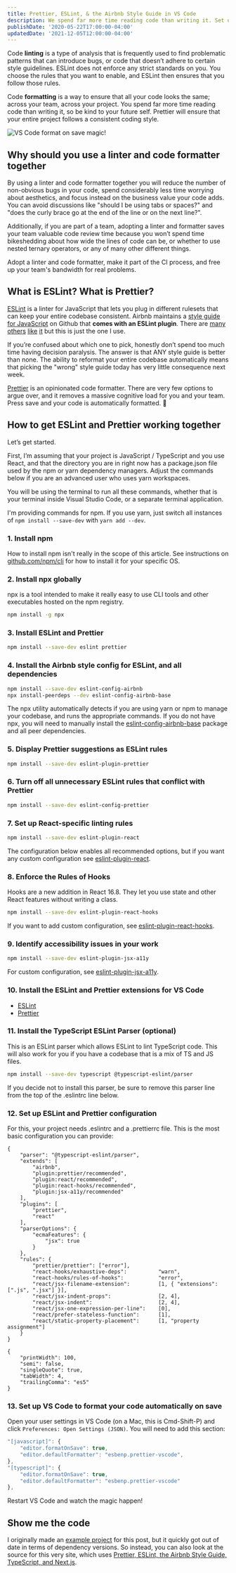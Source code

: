 ```yaml
---
title: Prettier, ESLint, & the Airbnb Style Guide in VS Code
description: We spend far more time reading code than writing it. Set up a linter and code formatter so you don't spend time worrying about how your code should look, and automatically fix a lot of common errors.
publishDate: '2020-05-22T17:00:00-04:00'
updatedDate: '2021-12-05T12:00:00-04:00'
---
```


Code **linting** is a type of analysis that is frequently used to find problematic patterns that can introduce bugs, or code that doesn’t adhere to certain style guidelines. ESLint does not enforce any strict standards on you. You choose the rules that you want to enable, and ESLint then ensures that you follow those rules.

Code **formatting** is a way to ensure that all your code looks the same; across your team, across your project. You spend far more time reading code than writing it, so be kind to your future self. Prettier will ensure that your entire project follows a consistent coding style.

![VS Code format on save magic!](./format-on-save.gif)

## Why should you use a linter and code formatter together

By using a linter and code formatter together you will reduce the number of non-obvious bugs in your code, spend considerably less time worrying about aesthetics, and focus instead on the business value your code adds. You can avoid discussions like "should I be using tabs or spaces?" and "does the curly brace go at the end of the line or on the next line?".

Additionally, if you are part of a team, adopting a linter and formatter saves your team valuable code review time because you won’t spend time bikeshedding about how wide the lines of code can be, or whether to use nested ternary operators, or any of many other different things.

Adopt a linter and code formatter, make it part of the CI process, and free up your team's bandwidth for real problems.

## What is ESLint? What is Prettier?

[ESLint](https://eslint.org/) is a linter for JavaScript that lets you plug in different rulesets that can keep your entire codebase consistent. Airbnb maintains a [style guide for JavaScript](https://github.com/airbnb/javascript) on Github that **comes with an ESLint plugin**. There are [many](https://google.github.io/styleguide/jsguide.html) [others](https://github.com/rwaldron/idiomatic.js/) [like](https://contribute.jquery.org/style-guide/js/) [it](https://github.com/standard/standard) but this is just the one I use.

If you’re confused about which one to pick, honestly don’t spend too much time having decision paralysis. The answer is that ANY style guide is better than none. The ability to reformat your entire codebase automatically means that picking the "wrong" style guide today has very little consequence next week.

[Prettier](https://prettier.io/) is an opinionated code formatter. There are very few options to argue over, and it removes a massive cognitive load for you and your team. Press save and your code is automatically formatted. <span role="img" aria-label="mind blown">🤯</span>

## How to get ESLint and Prettier working together

Let’s get started.

First, I’m assuming that your project is JavaScript / TypeScript and you use React, and that the directory you are in right now has a package.json file used by the npm or yarn dependency managers. Adjust the commands below if you are an advanced user who uses yarn workspaces.

You will be using the terminal to run all these commands, whether that is your terminal inside Visual Studio Code, or a separate terminal application.

I'm providing commands for npm. If you use yarn, just switch all instances of `npm install --save-dev` with `yarn add --dev`.

### 1. Install npm

How to install npm isn't really in the scope of this article. See instructions on [github.com/npm/cli](https://github.com/npm/cli) for how to install it for your specific OS.

### 2. Install npx globally

npx is a tool intended to make it really easy to use CLI tools and other executables hosted on the npm registry.

```bash
npm install -g npx
```

### 3. Install ESLint and Prettier

```bash
npm install --save-dev eslint prettier
```

### 4. Install the Airbnb style config for ESLint, and all dependencies

```bash
npm install --save-dev eslint-config-airbnb
npx install-peerdeps --dev eslint-config-airbnb-base
```

The npx utility automatically detects if you are using yarn or npm to manage your codebase, and runs the appropriate commands. If you do not have npx, you will need to manually install the [eslint-config-airbnb-base](https://www.npmjs.com/package/eslint-config-airbnb-base) package and all peer dependencies.

### 5. Display Prettier suggestions as ESLint rules

```bash
npm install --save-dev eslint-plugin-prettier
```

### 6. Turn off all unnecessary ESLint rules that conflict with Prettier

```bash
npm install --save-dev eslint-config-prettier
```

### 7. Set up React-specific linting rules

```bash
npm install --save-dev eslint-plugin-react
```

The configuration below enables all recommended options, but if you want any custom configuration see [eslint-plugin-react](https://www.npmjs.com/package/eslint-plugin-react).

### 8. Enforce the Rules of Hooks

Hooks are a new addition in React 16.8. They let you use state and other React features without writing a class.

```bash
npm install --save-dev eslint-plugin-react-hooks
```

If you want to add custom configuration, see [eslint-plugin-react-hooks](https://www.npmjs.com/package/eslint-plugin-react-hooks).

### 9. Identify accessibility issues in your work

```bash
npm install --save-dev eslint-plugin-jsx-a11y
```

For custom configuration, see [eslint-plugin-jsx-a11y](https://github.com/jsx-eslint/eslint-plugin-jsx-a11y).

### 10. Install the ESLint and Prettier extensions for VS Code

* [ESLint](https://marketplace.visualstudio.com/items?itemName=dbaeumer.vscode-eslint)
* [Prettier](https://marketplace.visualstudio.com/items?itemName=esbenp.prettier-vscode)

### 11. Install the TypeScript ESLint Parser (optional)

This is an ESLint parser which allows ESLint to lint TypeScript code. This will also work for you if you have a codebase that is a mix of TS and JS files.

```bash
npm install --save-dev typescript @typescript-eslint/parser
```

If you decide not to install this parser, be sure to remove this parser line from the top of the .eslintrc line below.

### 12. Set up ESLint and Prettier configuration

For this, your project needs .eslintrc and a .prettierrc file. This is the most basic configuration you can provide:

```js:.eslintrc
{
    "parser": "@typescript-eslint/parser",
    "extends": [
        "airbnb",
        "plugin:prettier/recommended",
        "plugin:react/recommended",
        "plugin:react-hooks/recommended",
        "plugin:jsx-a11y/recommended"
    ],
    "plugins": [
        "prettier",
        "react"
    ],
    "parserOptions": {
        "ecmaFeatures": {
            "jsx": true
        }
    },
    "rules": {
        "prettier/prettier": ["error"],
        "react-hooks/exhaustive-deps":          "warn",
        "react-hooks/rules-of-hooks":           "error",
        "react/jsx-filename-extension":         [1, { "extensions": [".js", ".jsx"] }],
        "react/jsx-indent-props":               [2, 4],
        "react/jsx-indent":                     [2, 4],
        "react/jsx-one-expression-per-line":    [0],
        "react/prefer-stateless-function":      [1],
        "react/static-property-placement":      [1, "property assignment"]
    }
}
```

```js:.prettierrc
{
    "printWidth": 100,
    "semi": false,
    "singleQuote": true,
    "tabWidth": 4,
    "trailingComma": "es5"
}
```

### 13. Set up VS Code to format your code automatically on save

Open your user settings in VS Code (on a Mac, this is Cmd-Shift-P) and click `Preferences: Open Settings (JSON)`. You will need to add this section:

```js
"[javascript]": {
    "editor.formatOnSave": true,
    "editor.defaultFormatter": "esbenp.prettier-vscode",
},
"[typescript]": {
    "editor.formatOnSave": true,
    "editor.defaultFormatter": "esbenp.prettier-vscode"
},
```

Restart VS Code and watch the magic happen!

## Show me the code

I originally made an [example project](https://github.com/needcaffeine/eslint-prettier-react-example) for this post, but it quickly got out of date in terms of dependency versions. So instead, you can also look at the source for this very site, which uses [Prettier, ESLint, the Airbnb Style Guide, TypeScript, and Next.js](https://github.com/needcaffeine/vicvijayakumar.com).
